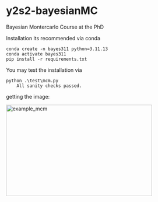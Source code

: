 # y2s2-bayesianMC
Bayesian Montercarlo Course at the PhD

Installation its recommended via conda
```
conda create -n bayes311 python=3.11.13
conda activate bayes311
pip install -r requirements.txt
```

You may test the installation via
```
python .\test\mcm.py
    All sanity checks passed.
```
getting the image:

<img width="400" height="250" alt="example_mcm" src="https://github.com/user-attachments/assets/9b4e9aee-c83b-49c5-a757-aa48330d1f08" />


